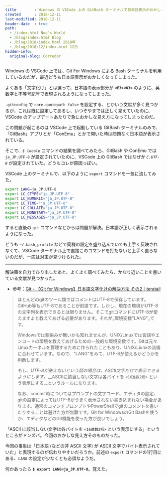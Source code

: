 ```yaml
---
title        : Windows の VSCode 上の GitBash ターミナルで日本語表示がおかしくなった時
created      : 2018-12-11
last-modified: 2018-12-11
header-date  : true
path:
  - /index.html Neo's World
  - /blog/index.html Blog
  - /blog/2018/index.html 2018年
  - /blog/2018/12/index.html 12月
hidden-info:
  original-blog: Corredor
---
```


Windows の VSCode 上では、Git For Windows による Bash ターミナルを利用しているのだが、最近どうも日本語表示がおかしくなってしまった。

よくある「文字化け」とは違って、日本語の表示部分が __`<E3><83>`__ のように、英数字と不等号記号で表現されるようになってしまった。

`.gitconfig` で `core.quotepath false` を設定する、とかいう文献が多く見つかるが、これは既に設定してあるし、いつぞやまでは正しく見えていたのに、VSCode のアップデートあたりで急におかしな見え方になってしまったのだ。

この問題が起こるのは VSCode 上で起動している GitBash ターミナルのみで、「GitBash」アプリとか「ConEmu」とかで開いた時は問題なく日本語が表示されている。

そこで、_`$ locale`_ コマンドの結果を調べてみたら、GitBash や ConEmu では `ja_JP.UTF-8` が設定されていたのに、VSCode 上の GitBash ではなぜか _`C.UTF-8`_ が設定されていた。どうもコレが原因っぽい。

VSCode 上のターミナルで、以下のように `export` コマンドを一気に流してみた。

```bash
export LANG=ja_JP.UTF-8
export LC_CTYPE="ja_JP.UTF-8"
export LC_NUMERIC="ja_JP.UTF-8"
export LC_TIME="ja_JP.UTF-8"
export LC_COLLATE="ja_JP.UTF-8"
export LC_MONETARY="ja_JP.UTF-8"
export LC_MESSAGES="ja_JP.UTF-8"
```

すると直後の `git` コマンドなどからは問題が解決。日本語が正しく表示されるようになった。

どうも `~/.bash_profile` などで同様の設定を盛り込んでいても上手く反映されなくて、VSCode ターミナル上で直接このコマンドを打たないと上手く直らないのだが、一応は対策が見つけられた。

---

解決策を自力でひり出したあと、よくよく調べてみたら、かなり近いことを書いている文献が見つかった。

- 参考：[Git - 【Git for Windows】日本語文字化けの解決方法 その2｜teratail](https://teratail.com/questions/94616)

> ほとんどのgitのツール類ではコメントはUTF-8で保存しています。GitHub等もUTF-8であることが前提です。しかし、現在の環境がUTF-8の文字列を表示できるとは限りません。そこでgitコマンドにUTF-8が使えますよと教えてあげる必要があります。それが_環境変数"LANG"_です。
> 
> Windowsでは馴染みが無いかも知れませんが、UNIX/Linuxでは言語やエンコードの環境を教えてあげるための一般的な環境変数です。Gitは元々Linuxカーネルを管理するために作られたこともあり、UNIX/Liunxの流儀に合わせています。なので、"LANG"をみて、UTF-8が使えるかどうかを判断します。
> 
> _もし、UTF-8が使えないという話の場合は、ASCII文字だけで表示できるようにします_。__ASCIIに該当しない文字は各バイトを `<16進数2桁>` という表示にする__というルールになります。
> 
> なお、commit時についてはプロンプトの文字コード、エディタの設定、gitの設定によってはUTF-8がうまく表示されない書き込まれない場合があります。通常のコマンドプロンプトやPowerShellでgitのコメントを書いたりすることは避けた方が無難です。Git for WindowsのGit Bashを使うか、エディタなどのGit機能を使った方が良いでしょう。

「ASCII に該当しない文字は各バイトを `<16進数2桁>` という表示にする」というところがドンズバ。今回のおかしな見え方そのものだった。

今回の事象は「日本語 (などの非 ASCII 文字) が ASCII 文字でバイト表示されていた」と表現するのが伝わりやすいだろうか。前述の `export` コマンドの1行目にある、`LANG` の設定が少なくとも必須なようだ。

何かあったら __`$ export LANG=ja_JP.UTF-8`__。覚えた。
